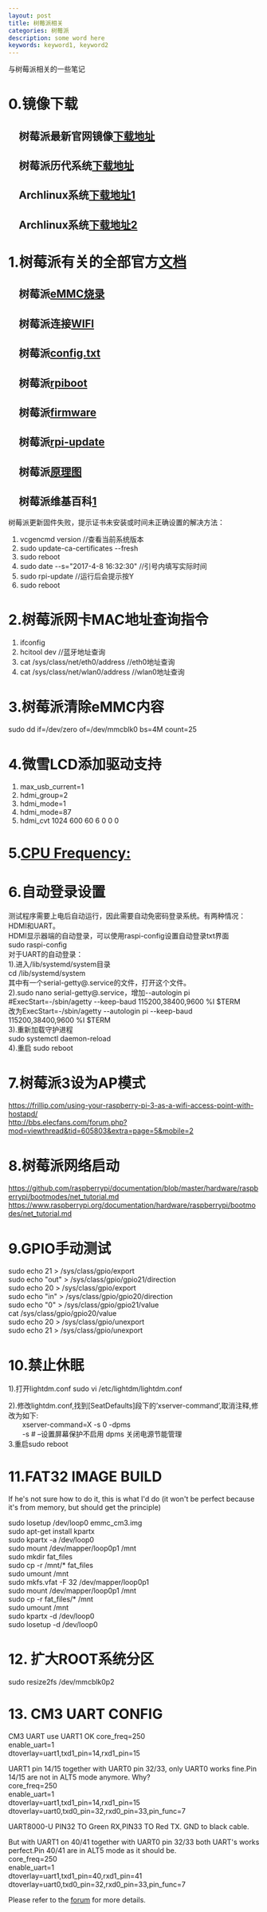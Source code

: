 ```yaml
---
layout: post
title: 树莓派相关
categories: 树莓派
description: some word here
keywords: keyword1, keyword2
---
```


与树莓派相关的一些笔记

# 0.镜像下载  
## &emsp;树莓派最新官网镜像[下载地址](https://www.raspberrypi.org/downloads/)  
## &emsp;树莓派历代系统[下载地址](http://downloads.raspberrypi.org/raspbian/images/)  
## &emsp;Archlinux系统[下载地址1](https://www.archlinux.org/download/)  
## &emsp;Archlinux系统[下载地址2](http://tw.mirror.archlinuxarm.org/os/)  

# 1.树莓派有关的全部官方[文档](https://www.raspberrypi.org/documentation/)  
## &emsp;树莓派[eMMC烧录](https://www.raspberrypi.org/documentation/hardware/computemodule/cm-emmc-flashing.md) 
## &emsp;树莓派连接[WIFI](https://www.raspberrypi.org/documentation/configuration/wireless/wireless-cli.md)  
## &emsp;树莓派[config.txt](https://www.raspberrypi.org/documentation/configuration/config-txt/README.md) 
## &emsp;树莓派[rpiboot](https://github.com/raspberrypi/usbboot)  
## &emsp;树莓派[firmware](https://github.com/raspberrypi/firmware) 
## &emsp;树莓派[rpi-update](https://github.com/Hexxeh/rpi-update)  
## &emsp;树莓派[原理图](https://www.raspberrypi.org/documentation/hardware/raspberrypi/schematics/README.md)  
## &emsp;树莓派维基百科[1](https://en.wikipedia.org/wiki/Raspberry_Pi)  

树莓派更新固件失败，提示证书未安装或时间未正确设置的解决方法：  

1. vcgencmd version                                     //查看当前系统版本
1. sudo update-ca-certificates --fresh
1. sudo reboot
1. sudo date --s="2017-4-8 16:32:30"                    //引号内填写实际时间
1. sudo rpi-update                                      //运行后会提示按Y
1. sudo reboot

# 2.树莓派网卡MAC地址查询指令

1. ifconfig
1. hcitool dev                                          //蓝牙地址查询
1. cat /sys/class/net/eth0/address                      //eth0地址查询
1. cat /sys/class/net/wlan0/address                     //wlan0地址查询

# 3.树莓派清除eMMC内容

sudo dd if=/dev/zero of=/dev/mmcblk0 bs=4M count=25

# 4.微雪LCD添加驱动支持

1. max_usb_current=1
1. hdmi_group=2
1. hdmi_mode=1
1. hdmi_mode=87
1. hdmi_cvt 1024 600 60 6 0 0 0
 
# 5.[CPU Frequency:](https://wiki.archlinux.org/index.php/CPU_frequency_scaling)

# 6.自动登录设置  
测试程序需要上电后自动运行，因此需要自动免密码登录系统。有两种情况：HDMI和UART。  
HDMI显示器端的自动登录，可以使用raspi-config设置自动登录txt界面  
sudo raspi-config  
对于UART的自动登录：  
1).进入/lib/systemd/system目录  
cd /lib/systemd/system  
其中有一个serial-getty@.service的文件，打开这个文件。  
2).sudo nano serial-getty@.service，增加--autologin pi  
\#ExecStart=-/sbin/agetty  --keep-baud 115200,38400,9600 %I $TERM  
改为ExecStart=-/sbin/agetty --autologin pi --keep-baud 115200,38400,9600 %I $TERM  
3).重新加载守护进程  
sudo systemctl daemon-reload  
4).重启
sudo reboot  

# 7.树莓派3设为AP模式  
<https://frillip.com/using-your-raspberry-pi-3-as-a-wifi-access-point-with-hostapd/>  
<http://bbs.elecfans.com/forum.php?mod=viewthread&tid=605803&extra=page=5&mobile=2> 
 
# 8.树莓派网络启动
<https://github.com/raspberrypi/documentation/blob/master/hardware/raspberrypi/bootmodes/net_tutorial.md>    
<https://www.raspberrypi.org/documentation/hardware/raspberrypi/bootmodes/net_tutorial.md>  

# 9.GPIO手动测试
sudo echo 21 > /sys/class/gpio/export  
sudo echo "out" > /sys/class/gpio/gpio21/direction  
sudo echo 20 > /sys/class/gpio/export  
sudo echo "in" > /sys/class/gpio/gpio20/direction  
sudo echo "0" > /sys/class/gpio/gpio21/value  
cat /sys/class/gpio/gpio20/value  
sudo echo 20 > /sys/class/gpio/unexport  
sudo echo 21 > /sys/class/gpio/unexport  

# 10.禁止休眠
1).打开lightdm.conf
sudo vi /etc/lightdm/lightdm.conf

2).修改lightdm.conf,找到[SeatDefaults]段下的’xserver-command’,取消注释,修改为如下:  
&emsp;&emsp;xserver-command=X -s 0 -dpms  
&emsp;&emsp;-s # –设置屏幕保护不启用
dpms 关闭电源节能管理  
3.重启sudo reboot

# 11.FAT32 IMAGE BUILD  
If he's not sure how to do it, this is what I'd do (it won't be perfect because it's from memory, but should get the principle)  

sudo losetup /dev/loop0 emmc_cm3.img  
sudo apt-get install kpartx  
sudo kpartx -a /dev/loop0  
sudo mount /dev/mapper/loop0p1 /mnt  
sudo mkdir fat_files  
sudo cp -r /mnt/* fat_files  
sudo umount /mnt  
sudo mkfs.vfat -F 32 /dev/mapper/loop0p1  
sudo mount /dev/mapper/loop0p1 /mnt  
sudo cp -r fat_files/* /mnt  
sudo umount /mnt  
sudo kpartx -d /dev/loop0  
sudo losetup -d /dev/loop0  

# 12. 扩大ROOT系统分区  
sudo resize2fs /dev/mmcblk0p2  

# 13. CM3 UART CONFIG  
CM3 UART use UART1 OK 
core_freq=250  
enable_uart=1  
dtoverlay=uart1,txd1_pin=14,rxd1_pin=15  


UART1 pin 14/15 together with UART0 pin 32/33, only UART0 works fine.Pin 14/15 are not in ALT5 mode anymore. Why?  
core_freq=250  
enable_uart=1  
dtoverlay=uart1,txd1_pin=14,rxd1_pin=15  
dtoverlay=uart0,txd0_pin=32,rxd0_pin=33,pin_func=7  

UART8000-U PIN32 TO Green RX,PIN33 TO Red TX. GND to black cable.  



But with UART1 on 40/41 together with UART0 pin 32/33 both UART's works perfect.Pin 40/41 are in ALT5 mode as it should be.  
core_freq=250  
enable_uart=1  
dtoverlay=uart1,txd1_pin=40,rxd1_pin=41  
dtoverlay=uart0,txd0_pin=32,rxd0_pin=33,pin_func=7  

Please refer to the [forum](https://www.raspberrypi.org/forums/viewtopic.php?f=98&t=252911) for more details. 